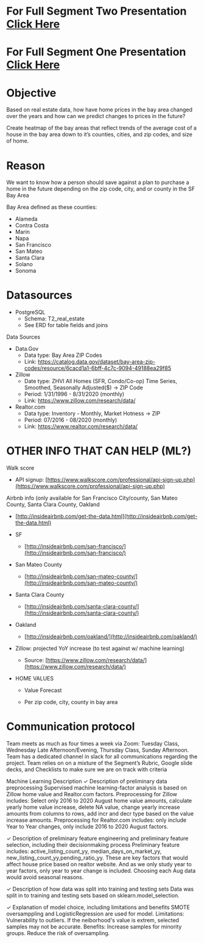  # For Full Segment Two Presentation [Click Here](https://docs.google.com/presentation/d/1lN10Uj4I-czZft_0L5pLwD7m3BB2kn2HeqIRLskl-gI/edit?usp=sharing) 

  # For Full Segment One Presentation [Click Here](https://docs.google.com/presentation/d/1cWwqKed5WimV2-7tilG8n8RY1jqOYt1-TWfbJ9NX1kg/edit?usp=sharing) 


# Objective

Based on real estate data, how have home prices in the bay area changed over the years and how can we predict changes to prices in the future?

Create heatmap of the bay areas that reflect trends of the average cost of a house in the bay area down to it’s counties, cities, and zip codes, and size of home.
  

# Reason

We want to know how a person should save against a plan to purchase a home in the future depending on the zip code, city, and or county in the SF Bay Area

Bay Area defined as these counties:
* Alameda
* Contra Costa
* Marin
* Napa
* San Francisco
* San Mateo
* Santa Clara
* Solano
* Sonoma


# Datasources
* PostgreSQL
    * Schema: T2_real_estate
    * See ERD for table fields and joins

Data Sources
* Data.Gov
    * Data type: Bay Area ZIP Codes
    * Link: https://catalog.data.gov/dataset/bay-area-zip-codes/resource/6cacd1a1-6bff-4c7c-9094-49188ea29f85
* Zillow
    * Date type: ZHVI All Homes (SFR, Condo/Co-op) Time Series, Smoothed, Seasonally Adjusted($) -> ZIP Code
    * Period: 1/31/1996 - 8/31/2020 (monthly)
    * Link: https://www.zillow.com/research/data/ 
* Realtor.com
    * Data type: Inventory - Monthly, Market Hotness -> ZIP
    * Period: 07/2016 - 08/2020 (monthly)
    * Link: https://www.realtor.com/research/data/ 
    

# OTHER INFO THAT CAN HELP (ML?)

Walk score
    

 -   API signup: [https://www.walkscore.com/professional/api-sign-up.php](https://www.walkscore.com/professional/api-sign-up.php)
    

  

Airbnb info (only available for San Francisco City/county, San Mateo County, Santa Clara County, Oakland
    

 -   [http://insideairbnb.com/get-the-data.html](http://insideairbnb.com/get-the-data.html)
    

-   SF
    

    -   [http://insideairbnb.com/san-francisco/](http://insideairbnb.com/san-francisco/)
    

-   San Mateo County
    

    -   [http://insideairbnb.com/san-mateo-county/](http://insideairbnb.com/san-mateo-county/)
    

-   Santa Clara County
    

    -   [http://insideairbnb.com/santa-clara-county/](http://insideairbnb.com/santa-clara-county/)
    

-   Oakland
    

    -   [http://insideairbnb.com/oakland/](http://insideairbnb.com/oakland/)
    

  

-   Zillow: projected YoY increase (to test against w/ machine learning)
    -   Source: [https://www.zillow.com/research/data/](https://www.zillow.com/research/data/)
    

-   HOME VALUES
    

    -   Value Forecast
    

       -   Per zip code, city, county in bay area
      
# Communication protocol
Team meets as much as four times a week via Zoom: Tuesday Class, Wednesday Late Afternoon/Evening, Thursday Class, Sunday Afternoon. 
Team has a dedicated channel in slack for all communications regarding the project. 
Team relies on on a mixture of the Segment’s Rubric, Google slide decks, and Checklists to make sure we are on track with criteria

Machine Learning Description
✓ Description of preliminary data preprocessing
Supervised machine learning-factor analysis is based on Zillow home value and Realtor.com factors.
Preprocessing for Zillow includes: Select only 2016 to 2020 August home value amounts, calculate yearly home value increase, delete NA value, change yearly increase amounts 
from columns to rows, add incr and decr type based on the value increase amounts.
Preprocessing for Realtor.com includes: only include Year to Year changes, only include 2016 to 2020 August factors. 

✓ Description of preliminary feature
engineering and preliminary feature
selection, including their decisionmaking
process
Preliminary feature includes: active_listing_count_yy, median_days_on_market_yy, new_listing_count_yy,pending_ratio_yy. These are key factors that would affect house price based on 
realtor website. And as we only study year to year factors, only year to year change is included. Choosing each Aug data would avoid seasonal reasons.

✓ Description of how data was split
into training and testing sets
Data was split in to training and testing sets based on sklearn.model_selection.

✓ Explanation of model choice,
including limitations and benefits
SMOTE oversamppling and LogisticRegression are used for model.
Limitations: Vulnerability to outliers. If the neiborhood's value is extrem, selected samples may not be accurate.
Benefits: Increase samples for minority groups. Reduce the risk of oversampling.

